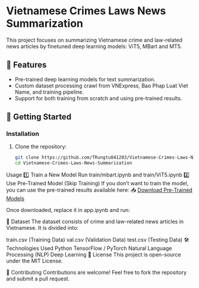 # Vietnamese Crimes Laws News Summarization  

This project focuses on summarizing Vietnamese crime and law-related news articles by finetuned deep learning models: ViT5, MBart and MT5.  

## 📌 Features  
- Pre-trained deep learning models for text summarization.  
- Custom dataset processing crawl from VNExpress, Bao Phap Luat Viet Name,  and training pipeline.  
- Support for both training from scratch and using pre-trained results.  

## 🚀 Getting Started  

### **Installation**  
1. Clone the repository:  
   ```bash
   git clone https://github.com/TRungtu041203/Vietnamese-Crimes-Laws-News-Summarization.git
   cd Vietnamese-Crimes-Laws-News-Summarization
Usage
1️⃣ Train a New Model
Run train/mbart.ipynb and train/ViT5.ipynb
2️⃣ Use Pre-Trained Model (Skip Training)
If you don’t want to train the model, you can use the pre-trained results available here:
📥 [Download Pre-Trained Models](https://drive.google.com/drive/folders/11pBnSqZgrUOnJRUEG78EQiTIMEGSCaAG)

Once downloaded, replace it in app.ipynb and run:

📂 Dataset
The dataset consists of crime and law-related news articles in Vietnamese. It is divided into:

train.csv (Training Data)
val.csv (Validation Data)
test.csv (Testing Data)
🛠 Technologies Used
Python
TensorFlow / PyTorch
Natural Language Processing (NLP)
Deep Learning
📜 License
This project is open-source under the MIT License.

🤝 Contributing
Contributions are welcome! Feel free to fork the repository and submit a pull request.
